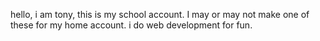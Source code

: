 hello, i am tony, this is my school account. I may or may not make one of these for my home account.
i do web development for fun.
